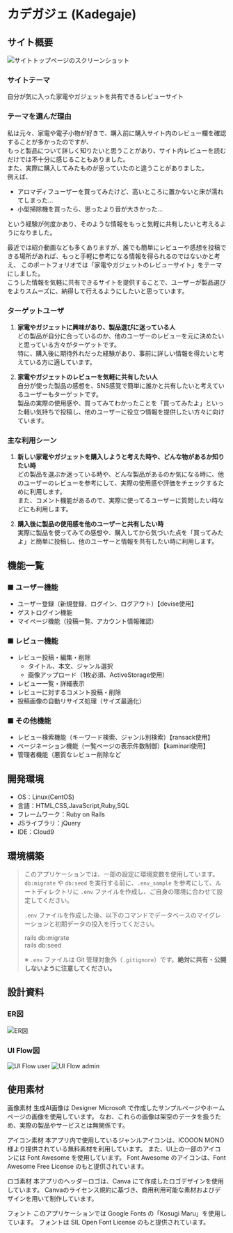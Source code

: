 # カデガジェ (Kadegaje)

## サイト概要

![サイトトップページのスクリーンショット](./app/assets/images/top_ss.jpg)

### サイトテーマ
自分が気に入った家電やガジェットを共有できるレビューサイト

### テーマを選んだ理由
私は元々、家電や電子小物が好きで、購入前に購入サイト内のレビュー欄を確認することが多かったのですが、  
もっと製品について詳しく知りたいと思うことがあり、サイト内レビューを読むだけでは不十分に感じることもありました。  
また、実際に購入してみたものが思っていたのと違うことがありました。  
例えば、  
- アロマディフューザーを買ってみたけど、高いところに置かないと床が濡れてしまった...  
- 小型掃除機を買ったら、思ったより音が大きかった...

という経験が何度かあり、そのような情報をもっと気軽に共有したいと考えるようになりました。  

最近では紹介動画なども多くありますが、誰でも簡単にレビューや感想を投稿できる場所があれば、もっと手軽に参考になる情報を得られるのではないかと考え、
このポートフォリオでは「家電やガジェットのレビューサイト」をテーマにしました。  
こうした情報を気軽に共有できるサイトを提供することで、ユーザーが製品選びをよりスムーズに、納得して行えるようにしたいと思っています。

### ターゲットユーザ
1. **家電やガジェットに興味があり、製品選びに迷っている人**  
どの製品が自分に合っているのか、他のユーザーのレビューを元に決めたいと思っている方々がターゲットです。  
特に、購入後に期待外れだった経験があり、事前に詳しい情報を得たいと考えている方に適しています。

2. **家電やガジェットのレビューを気軽に共有したい人**  
自分が使った製品の感想を、SNS感覚で簡単に誰かと共有したいと考えているユーザーもターゲットです。  
製品の実際の使用感や、買ってみてわかったことを「買ってみたよ」といった軽い気持ちで投稿し、他のユーザーに役立つ情報を提供したい方々に向けています。

### 主な利用シーン
1. **新しい家電やガジェットを購入しようと考えた時や、どんな物があるか知りたい時**  
どの製品を選ぶか迷っている時や、どんな製品があるのか気になる時に、他のユーザーのレビューを参考にして、実際の使用感や評価をチェックするために利用します。  
また、コメント機能があるので、実際に使ってるユーザーに質問したい時などにも利用します。

2. **購入後に製品の使用感を他のユーザーと共有したい時**  
実際に製品を使ってみての感想や、購入してから気づいた点を「買ってみたよ」と簡単に投稿し、他のユーザーと情報を共有したい時に利用します。

## 機能一覧

### ■ ユーザー機能
- ユーザー登録（新規登録、ログイン、ログアウト）【devise使用】
- ゲストログイン機能
- マイページ機能（投稿一覧、アカウント情報確認）

### ■ レビュー機能
- レビュー投稿・編集・削除
  - タイトル、本文、ジャンル選択
  - 画像アップロード（1枚必須、ActiveStorage使用）
- レビュー一覧・詳細表示
- レビューに対するコメント投稿・削除
- 投稿画像の自動リサイズ処理（サイズ最適化）

### ■ その他機能
- レビュー検索機能（キーワード検索、ジャンル別検索）【ransack使用】
- ページネーション機能（一覧ページの表示件数制御）【kaminari使用】
- 管理者機能（悪質なレビュー削除など
​
## 開発環境
- OS：Linux(CentOS)
- 言語：HTML,CSS,JavaScript,Ruby,SQL
- フレームワーク：Ruby on Rails
- JSライブラリ：jQuery
- IDE：Cloud9
​
## 環境構築

> このアプリケーションでは、一部の設定に環境変数を使用しています。  
> `db:migrate` や `db:seed` を実行する前に、`.env_sample` を参考にして、ルートディレクトリに `.env` ファイルを作成し、ご自身の環境に合わせて設定してください。  
>  
> `.env` ファイルを作成した後、以下のコマンドでデータベースのマイグレーションと初期データの投入を行ってください。
>
> rails db:migrate  
> rails db:seed
>
> ※ `.env` ファイルは Git 管理対象外（`.gitignore`）です。**絶対に共有・公開しないように注意してください。**

## 設計資料

### ER図
![ER図](./app/assets/images/ER_ss.jpg)

### UI Flow図
![UI Flow user](./app/assets/images/UI_Flow_user_ss.jpg)
![UI Flow admin](./app/assets/images/UI_Flow_admin_ss.jpg)

## 使用素材
画像素材
生成AI画像は Designer Microsoft で作成したサンプルページやホームページの画像を使用しています。
なお、これらの画像は架空のデータを扱うため、実際の製品やサービスとは無関係です。

アイコン素材
本アプリ内で使用しているジャンルアイコンは、ICOOON MONO 様より提供されている無料素材を利用しています。
また、UI上の一部のアイコンには Font Awesome を使用しています。
Font Awesome のアイコンは、Font Awesome Free License のもと提供されています。

ロゴ素材
本アプリのヘッダーロゴは、Canva にて作成したロゴデザインを使用しています。
Canvaのライセンス規約に基づき、商用利用可能な素材およびデザインを用いて制作しています。

フォント
このアプリケーションでは Google Fonts の「Kosugi Maru」を使用しています。
フォントは SIL Open Font License のもと提供されています。